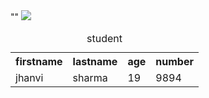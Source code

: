 <!DOCTYPE html>

<head>
  <meta charset="UTF-8">
  <meta name="viewport" content="width=device-width, initial-scale=1.0">
  <title>Document</title>""
</head>
<body>
  <img src="C:\Users\acer\Downloads\download (1).jpg">
<table>
  <caption>student</caption>
  <tr>
    <th>firstname</th>
    <th>lastname</th>
    <th>age</th>
    <th>number</th>
  </tr>
  <tr>
    <td>jhanvi</td>
    <td>sharma</td>
    <td>19</td>
    <td>9894</td>
  </tr>
</table>
</body>
</html
